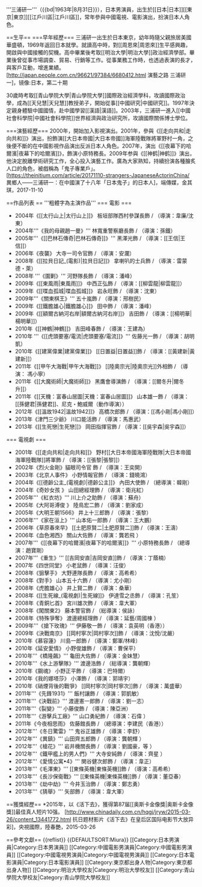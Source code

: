'''三浦研一'''（{{bd|1963年|8月31日}}），日本男演員，出生於[[日本|日本]][[東京|東京]][[江戶川區|江戶川區]]，常年參與中國電視、電影演出，扮演日本人角色。

==生平==
===早年經歷===
三浦研一出生於日本東京，幼年時隨父親旅居美國華盛頓，1969年返回日本就學。就讀高中時，對[[周恩來|周恩來]]生平感興趣，開啟與中國接觸的契機。高中畢業後考取[[明治大學|明治大學]]政治經濟學部。畢業後曾從事市場調查、貿易、行銷等工作。從事業務工作時，也透過表演的長才，與客戶互動，增進業績。<ref name=演藝之路>[http://japan.people.com.cn/96621/97384/6680412.html 演藝之路  三浦研一]，镜像:日本，第二十期</ref>

30歲時考取[[青山學院大學|青山學院大學]]國際政治經濟學科，攻讀國際政治學，成為[[天兒慧|天兒慧]]教授弟子，開始從事[[中國研究|中國研究]]。1997年決定親身體驗中國國情，赴中國學習[[漢語|漢語]]。2003年，三浦研一進入[[中國社會科學院|中國社會科學院]]世界經濟與政治研究所，攻讀國際關係博士學位。<ref name=演藝之路/>

===演藝經歷===
2000年，開始加入影視演出。2001年，參與《[[走向共和|走向共和]]》演出，扮飾演[[大日本帝國|大日本帝國]]海軍陸戰隊將軍野村一角，之後便不斷的在中國影視作品演出反派日本人角色。2007年，演出《[[夜幕下的哈爾濱|夜幕下的哈爾濱]]》，飾演小原特務長。2009年参與《[[神鹤|神鹤]]》演出，他決定脫離學術研究工作，全心投入演藝工作。廣為大家熟知，持續扮演各種膾炙人口的角色，被戲稱為「鬼子專業戶」。<ref>[https://theinitium.com/article/20171110-strangers-JapaneseActorinChina/ 異鄉人——三浦研一：在中國演了十八年「日本鬼子」的日本人]，端傳媒，金其琪，2017-11-10</ref>

==作品列表 ==
'''粗體字為主演作品'''
=== 電影 ===
* 2004年《[[太行山上|太行山上]]》 板垣部隊西村參謀長飾 / （導演：韋廉/沈東）
* 2004年'''《我的母親趙一曼》''' 林寬重警察廳長飾 / （導演：孫鐵）
* 2005年'''《[[巴林石傳奇|巴林石傳奇]]》''' 黑澤光飾 / （導演：[[王信|王信]]）
* 2006年《夜襲》 大寺一司令官飾 / （導演：安瀾）
* 2008年《[[拉貝日記_(電影)|拉貝日記]]》 拿喇叭的士兵飾 / （導演：雷蒙德・萊）
* 2008年 '''《圍剿》''' 河野隊長飾 / （導演：潘峰）
* 2009年《[[東風雨|東風雨]]》 中西正弘飾 / （導演：[[柳雲龍|柳雲龍]]）
* 2009年《[[喋血孤城|喋血孤城]]》 岩永旺飾 / （導演：沈東）
* 2009年'''《關東棋王》''' 五十嵐飾 / （導演：邢樹民）
* 2009年《[[鐵膽雄心|鐵膽雄心]]》 田中飾 / （導演：潘峰）
* 2009年《[[額爾古納河右岸|額爾古納河右岸]]》 吉田飾 / （導演：[[楊明華|楊明華]]）
* 2010年《[[神鶴|神鶴]]》 吉田峰春飾 / （導演：王建為）
* 2010年 '''《[[虎頭要塞/電流|虎頭要塞/電流]]》''' 佐藤光一飾 / （導演：胡明凱）
* 2010年《[[建黨偉業|建黨偉業]]》 [[日置益|日置益]]飾 / （導演：[[黃建新|黃建新]]）
* 2011年《[[甲午大海戰|甲午大海戰]]》 [[陸奧宗光|陸奧宗光]]外相飾 / （導演： 馮小寧）
* 2011年《[[大魔術師|大魔術師]]》 黑鷹會導演飾 / （導演：[[爾冬升|爾冬升]]）
* 2011年《[[天機：富春山居圖|天機：富春山居圖]]》 山本雄一飾 / （導演：[[孫健君|孫健君]]、尼克・鮑威爾（動作導演））
* 2012年《[[溫故1942|溫故1942]]》 高橋次郎飾 / （導演：[[馮小剛|馮小剛]]）
* 2013年《津門三少爺》 川口能活飾 / （導演：馬惠武）
* 2013年《[[生死戀|生死戀]]》 岡田指揮官飾 / （導演：[[吳宇森|吳宇森]]）

=== 電視劇 ===
* 2001年《[[走向共和|走向共和]]》  野村[[大日本帝國海軍陸戰隊|大日本帝國海軍陸戰隊]]將軍飾 / （導演：[[張黎|張黎]]）
* 2002年《烈火金剛》貓眼司令官 飾 / （導演：王奕開）
* 2003年《北京人事件》 小野情報官飾 / （導演：錢曉鴻）
* 2004年《[[德齡公主_(電視劇)|德齡公主]]》 內田大使飾 / （總導演：韓剛）
* 2004年《奇妙女孩 》 山田總經理飾 / （導演：衛兆紅）
* 2005年'''《紅衣坊》''' 川上介之助飾 / （導演：蘇舟）
* 2005年《大阿哥溥俊 》 陸鳥宏二飾 / （導演：劉家成）
* 2005年《大明王朝1566》 井上十三郎飾 / （導演：張黎）
* 2006年'''《家在洹上》''' 山本佑一郎飾  / （導演：王大鵬）
* 2006年《草原春來早》 [[土肥原賢二|土肥原賢二]]飾 / （導演：王濤）
* 2006年《血色湘西》 關山大佐飾 / （導演：龔若飛 ）
* 2007年'''《[[夜幕下的哈爾濱|夜幕下的哈爾濱]]》''' 小原特務長飾 / （總導演：趙寶剛）
* 2007年'''《重生》''' [[吉岡安直|吉岡安直]]飾 / （導演：丁蔭楠）
* 2007年《四世同堂》 小老鼠飾 / （導演：汪俊）
* 2008年《狙擊手》 大野連隊長飾 / （導演：高希希）
* 2008年《對手》 山本五十六飾 / （導演：尤小剛）
* 2008年《虎膽雄心》 井上賢二飾  / （導演：桑華）
* 2008年《[[生死線_(電視劇)|生死線]]》 伊達雪之丞飾 / （導演：孔笙）
* 2008年《青銅匕首》 宮川雄次飾 / （導演：韋大軍）
* 2008年《闖關東2》 藤本警官飾 / （総導演：侯詠）
* 2008年《特殊爭奪》 渡邊總經理飾 / （導演：延藝/周國棟 ）
* 2009年'''《搶下玫瑰》''' 伊藤敬一飾 / （導演：袁英明（香港））
* 2009年《決戰南京》 [[岡村寧次|岡村寧次]]飾 / （導演：沈悅/沈嚴）
* 2010年《慕容蓮》 川島一郎飾 / （導演：鄭軍/林峰）
* 2010年《延安愛情》 小野俊雄飾  / （導演：曹保平）
* 2010年'''《橋隆飆》''' 龜田大佐飾 / （導演：金妹慧）
* 2010年'''《水上游擊隊》''' 渡邊浩飾 / （総導演：龔朝輝）
* 2010年《鋼魂》 小野正平飾 / （導演：巴特爾）
* 2010年《我的娜塔莎》 小澤飾 / （導演：郭靖宇）
* 2010年《硝煙背後的戰爭》 [[岡村寧次|岡村寧次]]飾 / （導演：萬盛華）
* 2011年'''《先鋒1931》''' 飯村讓飾 / （導演：郭凱敏）
* 2011年'''《決戰前》''' 渡邊憲一郎飾  / （導演：劉一志）
* 2011年'''《裂變》''' 小藤俊飾 / （導演：陳亞洲）
* 2011年'''《游擊兵工廠》''' 山口勇紀飾 / （導演：石偉 ）
* 2011年《今夜相思雨》 佐藤館長飾 / （總導演：李建民（香港））
* 2012年'''《冬日驚雷》''' 鬼谷正雄飾 / （導演：李舒）
* 2012年'''《異鎮》''' 山田齊五郎飾 / （導演：龔朝輝 ）
* 2012年'''《槍花》''' 岩井機關長飾 / （導演：劉國豪，等 ）
* 2012年'''《鐵甲艦上的男人們》''' 大寺安純飾 / （導演：齊星 ）
* 2012年'''《愛情公寓•4》''' 関谷健次郎飾 / （導演：韋正）
* 2013年'''《毛澤東》''' [[東條英機|東條英機]]飾 / （導演：高希希）
* 2013年'''《長沙保衛戰》''' [[東條英機|東條英機]]飾 / （導演：董亞春）
* 2013年'''《劫中劫》''' 今井玉治飾 / （導演：鄭志勇）
* 2013年'''《猜舉》''' 矢部飾 / （導演：韋大軍）

==獲獎經歷==
*2015年，以《活下去》，獲得第87届[[奥斯卡金像獎|奥斯卡金像獎]]最佳真人短片10强。  <ref>[http://www.chinadaily.com.cn/hqgj/jryw/2015-03-26/content_13441772.html 抗日题材影片《活下去》在皇后区国际电影节大放异彩]，央視國際，陸春艷，2015-03-26</ref>

==參考文獻==
{{reflist}}
{{DEFAULTSORT:Miura}}
[[Category:日本男演員|Category:日本男演員]]
[[Category:中國電影男演員|Category:中國電影男演員]]
[[Category:中國電視男演員|Category:中國電視男演員]]
[[Category:日本電影演員|Category:日本電影演員]]
[[Category:東京都出身人物|Category:東京都出身人物]]
[[Category:明治大學校友|Category:明治大學校友]]
[[Category:青山學院大學校友|Category:青山學院大學校友]]